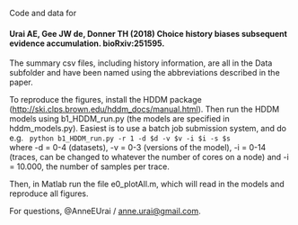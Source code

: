 
Code and data for

#### Urai AE, Gee JW de, Donner TH (2018) Choice history biases subsequent evidence accumulation. bioRxiv:251595. ####

The summary csv files, including history information, are all in the Data subfolder and have been named using the abbreviations described in the paper.

To reproduce the figures, install the HDDM package (http://ski.clps.brown.edu/hddm_docs/manual.html). Then run the HDDM models using b1_HDDM_run.py (the models are specified in hddm_models.py). Easiest is to use a batch job submission system, and do e.g.
<code>
python b1_HDDM_run.py -r 1 -d $d -v $v -i $i -s $s
</code>
where -d = 0-4 (datasets), -v = 0-3 (versions of the model), -i = 0-14 (traces, can be changed to whatever the number of cores on a node) and -i = 10.000, the number of samples per trace.

Then, in Matlab run the file e0_plotAll.m, which will read in the models and reproduce all figures.

For questions, @AnneEUrai / anne.urai@gmail.com.
